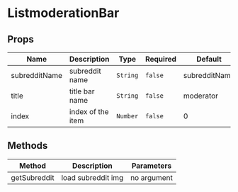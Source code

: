 # ListmoderationBar

## Props

<!-- @vuese:ListmoderationBar:props:start -->
|Name|Description|Type|Required|Default|
|---|---|---|---|---|
|subredditName|subreddit name|`String`|`false`|subredditName|
|title|title bar name|`String`|`false`|moderator|
|index|index of the item|`Number`|`false`|0|

<!-- @vuese:ListmoderationBar:props:end -->


## Methods

<!-- @vuese:ListmoderationBar:methods:start -->
|Method|Description|Parameters|
|---|---|---|
|getSubreddit|load subreddit img|no argument|

<!-- @vuese:ListmoderationBar:methods:end -->


